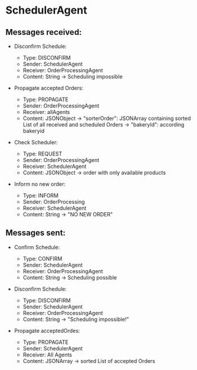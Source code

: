 # SchedulerAgent
## Messages received:
* Disconfirm Schedule:
  * Type: DISCONFIRM
  * Sender: SchedulerAgent
  * Receiver: OrderProcessingAgent
  * Content: String -> Scheduling impossible
  
* Propagate accepted Orders:
  * Type: PROPAGATE
  * Sender: OrderProcessingAgent
  * Receiver: allAgents
  * Content: JSONObject -> "sorterOrder": JSONArray containing sorted List of all received and scheduled Orders -> "bakeryId": according bakeryid
  
* Check Scheduler:
  * Type: REQUEST
  * Sender: OrderProcessingAgent
  * Receiver: SchedulerAgent
  * Content: JSONObject -> order with only available products
  
* Inform no new order:
  * Type: INFORM
  * Sender: OrderProcessing
  * Receiver: SchedulerAgent
  * Content: String -> "NO NEW ORDER"
  
## Messages sent:
* Confirm Schedule:
  * Type: CONFIRM
  * Sender: SchedulerAgent
  * Receiver: OrderProcessingAgent
  * Content: String -> Scheduling possible
  
* Disconfirm Schedule:
  * Type: DISCONFIRM
  * Sender: SchedulerAgent
  * Receiver: OrderProcessingAgent
  * Content: String -> "Scheduling impossible!"
  
* Propagate acceptedOrdes:
  * Type: PROPAGATE
  * Sender: SchedulerAgent
  * Receiver: All Agents
  * Content: JSONArray -> sorted List of accepted Orders